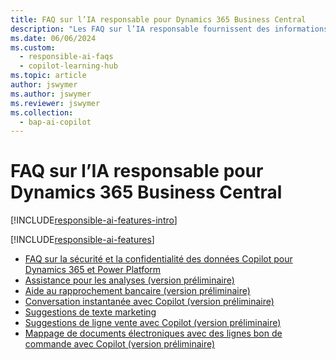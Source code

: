 ```yaml
---
title: FAQ sur l’IA responsable pour Dynamics 365 Business Central
description: "Les FAQ sur l’IA responsable fournissent des informations sur la technologie d’IA utilisée dans Business\_Central, ainsi que des considérations et des détails clés sur la façon dont l’IA est utilisée, comment elle a été testée et évaluée, ainsi que toute limitation spécifique."
ms.date: 06/06/2024
ms.custom:
  - responsible-ai-faqs
  - copilot-learning-hub
ms.topic: article
author: jswymer
ms.author: jswymer
ms.reviewer: jswymer
ms.collection:
  - bap-ai-copilot
---
```


# <a name="responsible-ai-faqs-for-dynamics-365-business-central"></a>FAQ sur l’IA responsable pour Dynamics 365 Business Central

[!INCLUDE[responsible-ai-features-intro](includes/responsible-ai-intro.md)]

[!INCLUDE[responsible-ai-features](includes/responsible-ai-features.md)]

- [FAQ sur la sécurité et la confidentialité des données Copilot pour Dynamics 365 et Power Platform](/dynamics365/faqs-copilot-data-security-privacy?toc=/dynamics365/business-central/toc.json)
- [Assistance pour les analyses (version préliminaire)](faqs-analysis-assist.md)
- [Aide au rapprochement bancaire (version préliminaire)](faqs-bank-reconciliation.md)
- [Conversation instantanée avec Copilot (version préliminaire)](faqs-chat-with-copilot.md)
- [Suggestions de texte marketing](faqs-marketing-text.md)
- [Suggestions de ligne vente avec Copilot (version préliminaire)](faq-sales-suggest-sales-lines-with-copilot.md)
- [Mappage de documents électroniques avec des lignes bon de commande avec Copilot (version préliminaire)](map-edocuments-with-copilot.md)
